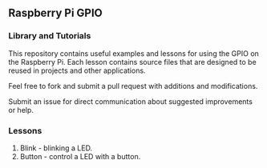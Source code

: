 ## Raspberry Pi GPIO 
### Library and Tutorials

This repository contains useful examples and lessons for using the GPIO on the 
Raspberry Pi. Each lesson contains source files that are designed to be reused 
in projects and other applications.

Feel free to fork and submit a pull request with additions and modifications.

Submit an issue for direct communication about suggested improvements or help.

### Lessons
1. Blink - blinking a LED. 
2. Button - control a LED with a button.
